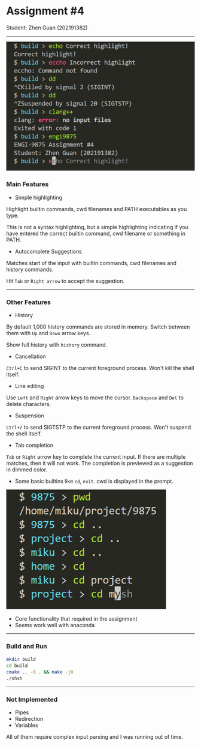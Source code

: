# Assignment #4

Student: Zhen Guan (202191382)

---

![](images/1.png)

### Main Features

- Simple highlighting

Highlight builtin commands, cwd filenames and PATH executables as you type.

This is not a syntax highlighting, but a simple highlighting indicating if you have entered the correct builtin command, cwd filename or something in PATH.

- Autocomplete Suggestions

Matches start of the input with builtin commands, cwd filenames and history commands.

Hit `Tab` or `Right arrow` to accept the suggestion.

---

### Other Features

- History

By default 1,000 history commands are stored in memory. Switch between them with `Up` and `Down` arrow keys.

Show full history with `history` command.

- Cancellation

`Ctrl+C` to send SIGINT to the current foreground process. Won't kill the shell itself.

- Line editing

Use `Left` and `Right` arrow keys to move the cursor. `Backspace` and `Del` to delete characters.

- Suspension

`Ctrl+Z` to send SIGTSTP to the current foreground process. Won't suspend the shell itself.

- Tab completion

`Tab` or `Right` arrow key to complete the current input. If there are multiple matches, then it will not work. The completion is previewed as a suggestion in dimmed color.

- Some basic builtins like `cd`, `exit`. cwd is displayed in the prompt.

![](images/2.png)

- Core functionality that required in the assignment
- Seems work well with anaconda

---

### Build and Run

```sh
mkdir build
cd build
cmake .. -B . && make -j8
./shsh
```

---

### Not Implemented

- Pipes
- Redirection
- Variables

All of them require complex input parsing and I was running out of time.
